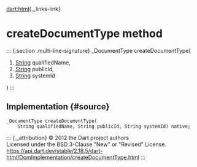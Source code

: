 [dart:html](../../dart-html/dart-html-library){._links-link}

createDocumentType method
=========================

::: {.section .multi-line-signature}
\_DocumentType createDocumentType(

1.  [String](../../dart-core/string-class) qualifiedName,
2.  [String](../../dart-core/string-class) publicId,
3.  [String](../../dart-core/string-class) systemId

)
:::

Implementation {#source}
--------------

``` {.language-dart data-language="dart"}
_DocumentType createDocumentType(
    String qualifiedName, String publicId, String systemId) native;
```

::: {._attribution}
© 2012 the Dart project authors\
Licensed under the BSD 3-Clause \"New\" or \"Revised\" License.\
<https://api.dart.dev/stable/2.18.5/dart-html/DomImplementation/createDocumentType.html>
:::

